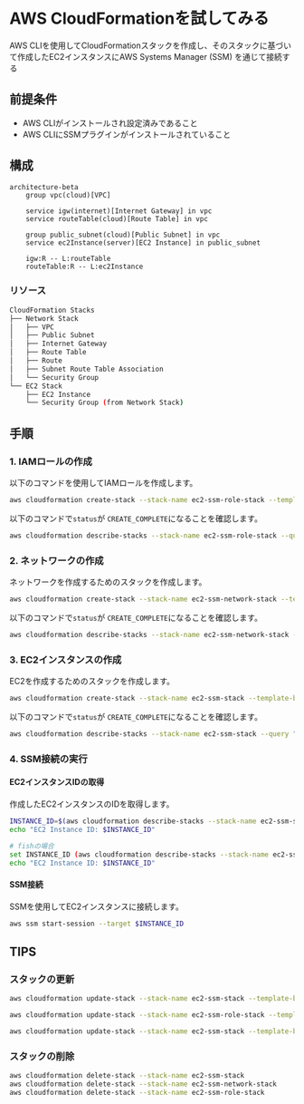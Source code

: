 # AWS CloudFormationを試してみる

AWS CLIを使用してCloudFormationスタックを作成し、そのスタックに基づいて作成したEC2インスタンスにAWS Systems Manager (SSM) を通じて接続する

## 前提条件

- AWS CLIがインストールされ設定済みであること
- AWS CLIにSSMプラグインがインストールされていること

## 構成

```mermaid
architecture-beta
    group vpc(cloud)[VPC]

    service igw(internet)[Internet Gateway] in vpc
    service routeTable(cloud)[Route Table] in vpc

    group public_subnet(cloud)[Public Subnet] in vpc
    service ec2Instance(server)[EC2 Instance] in public_subnet

    igw:R -- L:routeTable
    routeTable:R -- L:ec2Instance
```

### リソース

```bash
CloudFormation Stacks
├── Network Stack
│   ├── VPC
│   ├── Public Subnet
│   ├── Internet Gateway
│   ├── Route Table
│   ├── Route
│   ├── Subnet Route Table Association
│   └── Security Group
└── EC2 Stack
    ├── EC2 Instance
    └── Security Group (from Network Stack)
```

## 手順

### 1. IAMロールの作成

以下のコマンドを使用してIAMロールを作成します。

```bash
aws cloudformation create-stack --stack-name ec2-ssm-role-stack --template-body file://role/ec2-ssm-role.yml --capabilities CAPABILITY_IAM CAPABILITY_NAMED_IAM
```

以下のコマンドで`status`が `CREATE_COMPLETE`になることを確認します。

```bash
aws cloudformation describe-stacks --stack-name ec2-ssm-role-stack --query "Stacks[0].StackStatus" --output text
```

### 2. ネットワークの作成

ネットワークを作成するためのスタックを作成します。

```bash
aws cloudformation create-stack --stack-name ec2-ssm-network-stack --template-body file://network/ec2-network.yml --capabilities CAPABILITY_IAM CAPABILITY_NAMED_IAM
```

以下のコマンドで`status`が `CREATE_COMPLETE`になることを確認します。

```bash
aws cloudformation describe-stacks --stack-name ec2-ssm-network-stack --query "Stacks[0].StackStatus" --output text
```

### 3. EC2インスタンスの作成

EC2を作成するためのスタックを作成します。

```bash
aws cloudformation create-stack --stack-name ec2-ssm-stack --template-body file://ec2-ssm-stack.yml --capabilities CAPABILITY_IAM CAPABILITY_NAMED_IAM
```

以下のコマンドで`status`が `CREATE_COMPLETE`になることを確認します。

```bash
aws cloudformation describe-stacks --stack-name ec2-ssm-stack --query "Stacks[0].StackStatus" --output text
```

### 4. SSM接続の実行

#### EC2インスタンスIDの取得

作成したEC2インスタンスのIDを取得します。

```bash
INSTANCE_ID=$(aws cloudformation describe-stacks --stack-name ec2-ssm-stack --query "Stacks[0].Outputs[?OutputKey=='InstanceId'].OutputValue" --output text)
echo "EC2 Instance ID: $INSTANCE_ID"
```

```bash
# fishの場合
set INSTANCE_ID (aws cloudformation describe-stacks --stack-name ec2-ssm-stack --query "Stacks[0].Outputs[?OutputKey=='InstanceId'].OutputValue" --output text)
echo "EC2 Instance ID: $INSTANCE_ID"
```

#### SSM接続

SSMを使用してEC2インスタンスに接続します。

```bash
aws ssm start-session --target $INSTANCE_ID
```

## TIPS

### スタックの更新

```bash
aws cloudformation update-stack --stack-name ec2-ssm-stack --template-body file://ec2-ssm-stack.yml --capabilities CAPABILITY_IAM CAPABILITY_NAMED_IAM

aws cloudformation update-stack --stack-name ec2-ssm-role-stack --template-body file://role/ec2-ssm-role.yml --capabilities CAPABILITY_IAM CAPABILITY_NAMED_IAM

aws cloudformation update-stack --stack-name ec2-ssm-stack --template-body file://ec2-ssm-stack.yml --capabilities CAPABILITY_IAM CAPABILITY_NAMED_IAM
```

### スタックの削除

```bash
aws cloudformation delete-stack --stack-name ec2-ssm-stack
aws cloudformation delete-stack --stack-name ec2-ssm-network-stack
aws cloudformation delete-stack --stack-name ec2-ssm-role-stack
```
